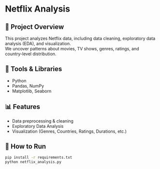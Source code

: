 # Netflix Analysis

## 📌 Project Overview
This project analyzes Netflix data, including data cleaning, exploratory data analysis (EDA), and visualization.  
We uncover patterns about movies, TV shows, genres, ratings, and country-level distribution.

## 🔧 Tools & Libraries
- Python
- Pandas, NumPy
- Matplotlib, Seaborn

## 📊 Features
- Data preprocessing & cleaning
- Exploratory Data Analysis
- Visualization (Genres, Countries, Ratings, Durations, etc.)

## 🚀 How to Run
```bash
pip install -r requirements.txt
python netflix_analysis.py
